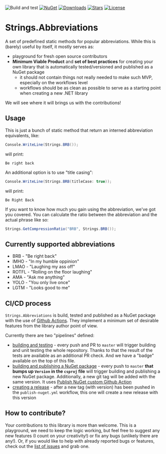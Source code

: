 ![Build and test](https://github.com/kkokosa/Strings.Abbreviations/workflows/Build%20and%20test/badge.svg)
[![NuGet](https://img.shields.io/nuget/v/Strings.Abbreviations)](https://www.nuget.org/packages/Strings.Abbreviations/)
[![Downloads](https://img.shields.io/nuget/dt/Strings.Abbreviations)](https://www.nuget.org/packages/Strings.Abbreviations/)
[![Stars](https://img.shields.io/github/stars/kkokosa/Strings.Abbreviations)](https://github.com/kkokosa/Strings.Abbreviations/stargazers)
[![License](https://img.shields.io/badge/license-MIT-blue.svg)](LICENSE.md)

# Strings.Abbreviations

A set of predefined static methods for popular abbreviations. While this is (barely) useful by itself, it mostly serves as:
* playground for fresh open source contributors
* **Minimum Viable Product** and **set of best practices** for creating your own library that is automatically tested/versioned and published as a NuGet package
  * it should not contain things not really needed to make such MVP, especially on the workflows level
  * workflows should be as clean as possible to serve as a starting point when creating a new .NET library

We will see where it will brings us with the contributions!

## Usage

This is just a bunch of static method that return an interned abbreviation equivalents, like:

```cs
Console.WriteLine(Strings.BRB());
```

will print:

```
Be right back
```

An additional option is to use "title casing":

```cs
Console.WriteLine(Strings.BRB(titleCase: true));
```

will print:

```
Be Right Back
```

If you want to know how much you gain using the abbreviation, we've got you covered.
You can calculate the ratio between the abbreviation and the actual phrase like so:

```cs
Strings.GetCompressionRatio("BRB", Strings.BRB());
```

## Currently supported abbreviations

* BRB - "Be right back"
* IMHO - "In my humble oppinion"
* LMAO - "Laughing my ass off"
* ROTFL - "Rolling on the floor laughing"
* AMA - "Ask me anything"
* YOLO - "You only live once"
* LGTM - "Looks good to me"

## CI/CD process

`Strings.Abbreviations` is build, tested and published as a NuGet package with the use of [Github Actions](https://github.com/features/actions). They implement a minimum set of desirable features from the library author point of view.

Currently there are two "pipelines" defined:
* [building and testing](.github/workflows/build-and-test.yml) - every push and PR to `master` will trigger building and unit testing the whole repository. Thanks to that the result of the tests are available as an additional PR check. And we have a "badge" available on the top of this file.
* [building and publishing a NuGet package](.github/workflows/publish-nuget.yml) - every push to `master` **that bumps up `Version` in the `csproj` file** will trigger building and publishing a new NuGet package. Additionally, a new git tag will be added with the same version. It uses [Publish NuGet custom Github Action](https://github.com/marketplace/actions/publish-nuget)
* [creating a release](.github/workflows/create-release.yml) - after a new tag (with version) has been pushed in the `publish-nuget.yml` workflow, this one will create a new release with this version

## How to contribute?

Your contributions to this library is more than welcome. This is a playground, we need to keep the logic working, but feel free to suggest any new features (I count on your creativity!) or fix any bugs (unlikely there are any!). Or, if you would like to help with already reported bugs or features, check out the [list of issues](https://github.com/kkokosa/String.Abbreviations/issues) and grab one.
